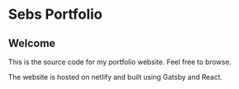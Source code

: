 # Sebs Portfolio

## Welcome

This is the source code for my portfolio website. Feel free to browse.

The website is hosted on netlify and built using Gatsby and React.
